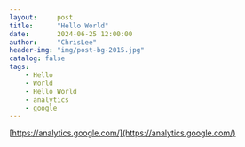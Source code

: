 ```yaml
---
layout:     post
title:      "Hello World"
date:       2024-06-25 12:00:00
author:     "ChrisLee"
header-img: "img/post-bg-2015.jpg"
catalog: false
tags:
    - Hello
    - World
    - Hello World
    - analytics
    - google
---
```



[https://analytics.google.com/](https://analytics.google.com/)
